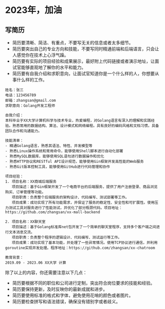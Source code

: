 # 2023年，加油


## 写简历

- 简历要清晰、简洁、有重点，不要写无关的信息或者太多细节。
- 简历要突出自己的专业方向和技能，不要写同时精通前端和后端语言，只会让人感觉你在技术上心浮气躁。
- 简历要有实际的项目经验和成果展示，最好附上代码链接或者演示地址，让面试官能够直观地了解你的水平和能力。
- 简历要有自我介绍和求职意向，让面试官知道你是一个什么样的人，你想要从事什么样的工作。

```text
姓名：张三
电话：123456789
邮箱：zhangsan@gmail.com
求职意向：Golang开发工程师

自我介绍：
本科毕业于XX大学计算机科学与技术专业，热爱编程，对Golang语言有深入的理解和实践经验。熟悉常用的数据结构、算法、设计模式和网络编程。具有良好的编码风格和文档习惯。具备团队合作和沟通能力。

技能清单：
- 精通Golang语言，熟悉其语法、特性、并发模型等
- 熟悉Linux操作系统和常用命令，能够使用Shell脚本进行自动化部署
- 熟悉MySQL数据库，能够使用SQL语句进行数据操作和优化
- 熟悉HTTP协议和RESTful API设计规范，能够使用Gin框架开发高性能的Web服务
- 熟悉Git版本控制工具，能够使用GitHub进行代码管理和协作

项目经验：
1. 项目名称：XX商城后端服务
   项目描述：基于Gin框架开发了一个电商平台的后端服务，提供了用户注册登录、商品浏览购买、订单管理等功能。
   项目职责：负责整个后端服务的架构设计、代码编写、测试部署等工作。
   项目成果：成功实现了所有功能需求，并保证了服务的稳定性、安全性和可扩展性。使用压力测试工具对服务进行了性能测试，并优化了部分瓶颈代码。项目地址：https://github.com/zhangsan/xx-mall-backend

2. 项目名称：XX聊天室
   项目描述：基于Golang标准库net包开发了一个简单的聊天室程序，支持多个客户端之间进行文本消息交流。
   项目职责：负责整个程序的逻辑设计、代码编写、测试运行等工作。
   项目成果：成功实现了基本功能，并处理了一些异常情况。使用TCP协议进行通信，并利用goroutine实现并发处理。程序地址：https://github.com/zhangsan/xx-chatroom

教育背景：
2019.09 - 2023.06 XX大学 计算
```

除了以上的内容，你还需要注意以下几点：

- 简历要根据不同的职位和公司进行定制，突出符合岗位要求的技能和经验。
- 简历要保持更新，及时反映你的最新成就和进步。
- 简历要使用标准的格式和字体，避免使用花哨的颜色或者图片。
- 简历要检查拼写和语法错误，确保没有错别字或者歧义。
